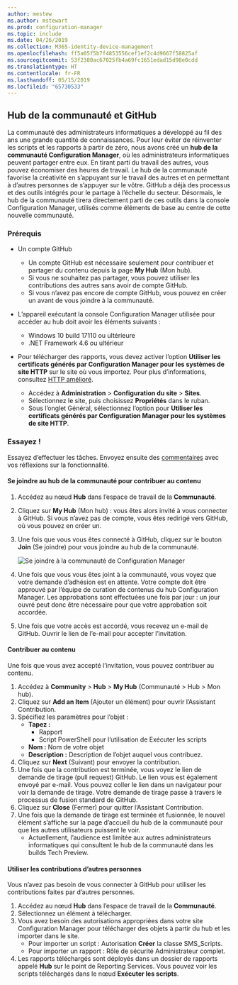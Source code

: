 ```yaml
---
author: mestew
ms.author: mstewart
ms.prod: configuration-manager
ms.topic: include
ms.date: 04/26/2019
ms.collection: M365-identity-device-management
ms.openlocfilehash: ff5a05f5b7f4853556cef1ef2c4d9667f58825af
ms.sourcegitcommit: 53f2380ac67025fb4a69fc1651edad15d98e0cdd
ms.translationtype: HT
ms.contentlocale: fr-FR
ms.lasthandoff: 05/15/2019
ms.locfileid: "65730533"
---
```

## <a name="community-hub-and-github"></a>Hub de la communauté et GitHub
<!--3555935 & 3555936-->

La communauté des administrateurs informatiques a développé au fil des ans une grande quantité de connaissances. Pour leur éviter de réinventer les scripts et les rapports à partir de zéro, nous avons créé un **hub de la communauté Configuration Manager**, où les administrateurs informatiques peuvent partager entre eux. En tirant parti du travail des autres, vous pouvez économiser des heures de travail. Le hub de la communauté favorise la créativité en s’appuyant sur le travail des autres et en permettant à d’autres personnes de s’appuyer sur le vôtre. GitHub a déjà des processus et des outils intégrés pour le partage à l’échelle du secteur. Désormais, le hub de la communauté tirera directement parti de ces outils dans la console Configuration Manager, utilisés comme éléments de base au centre de cette nouvelle communauté.


### <a name="prerequisites"></a>Prérequis 

- Un compte GitHub

  - Un compte GitHub est nécessaire seulement pour contribuer et partager du contenu depuis la page **My Hub** (Mon hub).
  - Si vous ne souhaitez pas partager, vous pouvez utiliser les contributions des autres sans avoir de compte GitHub.
  - Si vous n’avez pas encore de compte GitHub, vous pouvez en créer un avant de vous joindre à la communauté.

- L’appareil exécutant la console Configuration Manager utilisée pour accéder au hub doit avoir les éléments suivants :

   - Windows 10 build 17110 ou ultérieure
   - .NET Framework 4.6 ou ultérieur

- Pour télécharger des rapports, vous devez activer l’option **Utiliser les certificats générés par Configuration Manager pour les systèmes de site HTTP** sur le site où vous importez. Pour plus d’informations, consultez [HTTP amélioré](/sccm/core/plan-design/hierarchy/enhanced-http).

     - Accédez à **Administration** > **Configuration du site** > **Sites**.
     - Sélectionnez le site, puis choisissez **Propriétés** dans le ruban. 
     - Sous l’onglet Général, sélectionnez l’option pour **Utiliser les certificats générés par Configuration Manager pour les systèmes de site HTTP**.

### <a name="try-it-out"></a>Essayez !

Essayez d’effectuer les tâches. Envoyez ensuite des [commentaires](/sccm/core/understand/find-help#product-feedback) avec vos réflexions sur la fonctionnalité.

#### <a name="join-the-community-hub-to-contribute-content"></a>Se joindre au hub de la communauté pour contribuer au contenu

1. Accédez au nœud **Hub** dans l’espace de travail de la **Communauté**.
1. Cliquez sur **My Hub** (Mon hub) : vous êtes alors invité à vous connecter à GitHub. Si vous n’avez pas de compte, vous êtes redirigé vers GitHub, où vous pouvez en créer un.
1. Une fois que vous vous êtes connecté à GitHub, cliquez sur le bouton **Join** (Se joindre) pour vous joindre au hub de la communauté.

   ![Se joindre à la communauté de Configuration Manager](../../media/3555935-join-community-hub.png)

1. Une fois que vous vous êtes joint à la communauté, vous voyez que votre demande d’adhésion est en attente. Votre compte doit être approuvé par l’équipe de curation de contenus du hub Configuration Manager. Les approbations sont effectuées une fois par jour : un jour ouvré peut donc être nécessaire pour que votre approbation soit accordée.
1. Une fois que votre accès est accordé, vous recevez un e-mail de GitHub. Ouvrir le lien de l’e-mail pour accepter l’invitation.

#### <a name="contribute-content"></a>Contribuer au contenu

Une fois que vous avez accepté l’invitation, vous pouvez contribuer au contenu.

1. Accédez à **Community** > **Hub** > **My Hub** (Communauté > Hub > Mon hub).
1. Cliquez sur **Add an Item** (Ajouter un élément) pour ouvrir l’Assistant Contribution.
1. Spécifiez les paramètres pour l’objet :
   - **Tapez :** 
     - Rapport
     - Script PowerShell pour l’utilisation de Exécuter les scripts
   - **Nom :** Nom de votre objet
   - **Description :** Description de l’objet auquel vous contribuez.
1. Cliquez sur **Next** (Suivant) pour envoyer la contribution.
1. Une fois que la contribution est terminée, vous voyez le lien de demande de tirage (pull request) GitHub. Le lien vous est également envoyé par e-mail. Vous pouvez coller le lien dans un navigateur pour voir la demande de tirage. Votre demande de tirage passe à travers le processus de fusion standard de GitHub.
1. Cliquez sur **Close** (Fermer) pour quitter l’Assistant Contribution.
1. Une fois que la demande de tirage est terminée et fusionnée, le nouvel élément s’affiche sur la page d’accueil du hub de la communauté pour que les autres utilisateurs puissent le voir.
   - Actuellement, l’audience est limitée aux autres administrateurs informatiques qui consultent le hub de la communauté dans les builds Tech Preview.

#### <a name="use-the-contributions-of-others"></a>Utiliser les contributions d’autres personnes

Vous n’avez pas besoin de vous connecter à GitHub pour utiliser les contributions faites par d’autres personnes.

1. Accédez au nœud **Hub** dans l’espace de travail de la **Communauté**.
1. Sélectionnez un élément à télécharger.
1. Vous avez besoin des autorisations appropriées dans votre site Configuration Manager pour télécharger des objets à partir du hub et les importer dans le site.
    - Pour importer un script : Autorisation **Créer** la classe SMS_Scripts.
    - Pour importer un rapport : Rôle de sécurité Administrateur complet.
1. Les rapports téléchargés sont déployés dans un dossier de rapports appelé **Hub** sur le point de Reporting Services. Vous pouvez voir les scripts téléchargés dans le nœud **Exécuter les scripts**.

